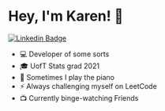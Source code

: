 # Hey, I'm Karen! 👋

[![Linkedin Badge](https://img.shields.io/badge/-karen&ndash;kwok-blue?style=flat&logo=Linkedin&logoColor=white&link=https://www.linkedin.com/in/karen-kwok/)](https://www.linkedin.com/in/karen-kwok/)

<!--
**karenkwok/karenkwok** is a ✨ _special_ ✨ repository because its `README.md` (this file) appears on your GitHub profile.

Here are some ideas to get you started:

- 🔭 I’m currently working on ...
- 🌱 I’m currently learning ...
- 👯 I’m looking to collaborate on ...
- 🤔 I’m looking for help with ...
- 💬 Ask me about ...
- 📫 How to reach me: ...
- 😄 Pronouns: ...
- ⚡ Fun fact: ...
-->

* 💻 Developer of some sorts
* 🎓 UofT Stats grad 2021
* 🎹 Sometimes I play the piano
* ⚡ Always challenging myself on LeetCode
* 📺 Currently binge-watching Friends
